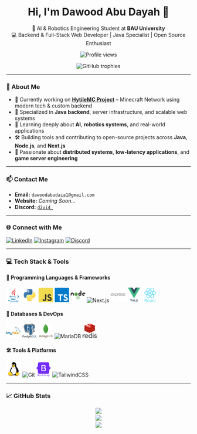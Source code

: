 <h1 align="center">Hi, I'm Dawood Abu Dayah 👋</h1>

<p align="center">
  🚀 AI & Robotics Engineering Student at <strong>BAU University</strong><br/>
  💻 Backend & Full-Stack Web Developer | Java Specialist | Open Source Enthusiast
</p>

<p align="center">
  <img src="https://komarev.com/ghpvc/?username=Viv2King&label=Profile%20views&color=0e75b6&style=flat" alt="Profile views"/>
</p>

<p align="center">
  <img src="https://github-profile-trophy.vercel.app/?username=Viv2King&theme=flat&row=1&column=7" alt="GitHub trophies"/>
</p>

---

### 🧠 About Me

- 🔭 Currently working on **[HytileMC Project](https://hytilemc.com)** – Minecraft Network using modern tech & custom backend
- 💼 Specialized in **Java backend**, server infrastructure, and scalable web systems
- 🌱 Learning deeply about **AI**, **robotics systems**, and real-world applications
- 🛠️ Building tools and contributing to open-source projects across **Java**, **Node.js**, and **Next.js**
- 🧩 Passionate about **distributed systems**, **low-latency applications**, and **game server engineering**

---

### 📫 Contact Me

- **Email:** `dawoodabudaia1@gmail.com`  
- **Website:** *Coming Soon...*  
- **Discord:** [`d2vi4_`](https://discord.gg/qhe42UybQG)

---

### 🌐 Connect with Me

<p align="left">
  <a href="https://www.linkedin.com/in/dawood-abu-dayah-a2021435a/" target="_blank"><img src="https://cdn.jsdelivr.net/npm/simple-icons@v3/icons/linkedin.svg" alt="LinkedIn" width="30" height="30"/></a>
  <a href="https://instagram.com/d2vi4_/" target="_blank"><img src="https://cdn.jsdelivr.net/npm/simple-icons@v3/icons/instagram.svg" alt="Instagram" width="30" height="30"/></a>
  <a href="https://discord.gg/qhe42UybQG" target="_blank"><img src="https://cdn.jsdelivr.net/npm/simple-icons@v3/icons/discord.svg" alt="Discord" width="30" height="30"/></a>
</p>

---

### 💻 Tech Stack & Tools

#### 🧠 Programming Languages & Frameworks
<p align="left">
  <img src="https://raw.githubusercontent.com/devicons/devicon/master/icons/java/java-original.svg" alt="Java" width="40" height="40"/>
  <img src="https://raw.githubusercontent.com/devicons/devicon/master/icons/python/python-original.svg" alt="Python" width="40" height="40"/>
  <img src="https://raw.githubusercontent.com/devicons/devicon/master/icons/javascript/javascript-original.svg" alt="JavaScript" width="40" height="40"/>
  <img src="https://raw.githubusercontent.com/devicons/devicon/master/icons/typescript/typescript-original.svg" alt="TypeScript" width="40" height="40"/>
  <img src="https://raw.githubusercontent.com/devicons/devicon/master/icons/nodejs/nodejs-original-wordmark.svg" alt="Node.js" width="40" height="40"/>
  <img src="https://cdn.worldvectorlogo.com/logos/nextjs-2.svg" alt="Next.js" width="40" height="40"/>
  <img src="https://raw.githubusercontent.com/devicons/devicon/master/icons/express/express-original-wordmark.svg" alt="Express.js" width="40" height="40"/>
  <img src="https://raw.githubusercontent.com/devicons/devicon/master/icons/vuejs/vuejs-original-wordmark.svg" alt="Vue.js" width="40" height="40"/>
  <img src="https://raw.githubusercontent.com/devicons/devicon/master/icons/react/react-original-wordmark.svg" alt="React" width="40" height="40"/>
</p>

#### 🧰 Databases & DevOps
<p align="left">
  <img src="https://raw.githubusercontent.com/devicons/devicon/master/icons/mysql/mysql-original-wordmark.svg" alt="MySQL" width="40" height="40"/>
  <img src="https://raw.githubusercontent.com/devicons/devicon/master/icons/postgresql/postgresql-original-wordmark.svg" alt="PostgreSQL" width="40" height="40"/>
  <img src="https://raw.githubusercontent.com/devicons/devicon/master/icons/mongodb/mongodb-original-wordmark.svg" alt="MongoDB" width="40" height="40"/>
  <img src="https://www.vectorlogo.zone/logos/mariadb/mariadb-icon.svg" alt="MariaDB" width="40" height="40"/>
  <img src="https://raw.githubusercontent.com/devicons/devicon/master/icons/redis/redis-original-wordmark.svg" alt="Redis" width="40" height="40"/>
</p>

#### 🛠️ Tools & Platforms
<p align="left">
  <img src="https://raw.githubusercontent.com/devicons/devicon/master/icons/linux/linux-original.svg" alt="Linux" width="40" height="40"/>
  <img src="https://www.vectorlogo.zone/logos/git-scm/git-scm-icon.svg" alt="Git" width="40" height="40"/>
  <img src="https://raw.githubusercontent.com/devicons/devicon/master/icons/bootstrap/bootstrap-plain-wordmark.svg" alt="Bootstrap" width="40" height="40"/>
  <img src="https://www.vectorlogo.zone/logos/tailwindcss/tailwindcss-icon.svg" alt="TailwindCSS" width="40" height="40"/>
</p>

---

### 📈 GitHub Stats

<p align="center">
  <img src="https://github-readme-stats.vercel.app/api?username=dawooddayah&show_icons=true&theme=github_dark&count_private=true"/>
  <br/>
  <img src="https://github-readme-streak-stats.herokuapp.com/?user=dawooddayah&theme=github-dark"/>
  <br/>
  <img src="https://github-readme-stats.vercel.app/api/top-langs/?username=dawooddayah&layout=compact&theme=github_dark"/>
</p>
